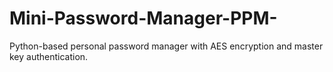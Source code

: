 # Mini-Password-Manager-PPM-
Python-based personal password manager with AES encryption and master key authentication. 
